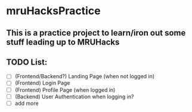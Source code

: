 # mruHacksPractice
This is a practice project to learn/iron out some stuff leading up to MRUHacks
---
## TODO List:
- [ ] (Frontend/Backend?) Landing Page (when not logged in)
- [ ] (Frontend) Login Page
- [ ] (Frontend) Profile Page (when logged in)
- [ ] (Backend) User Authentication when logging in?
- [ ] add more
